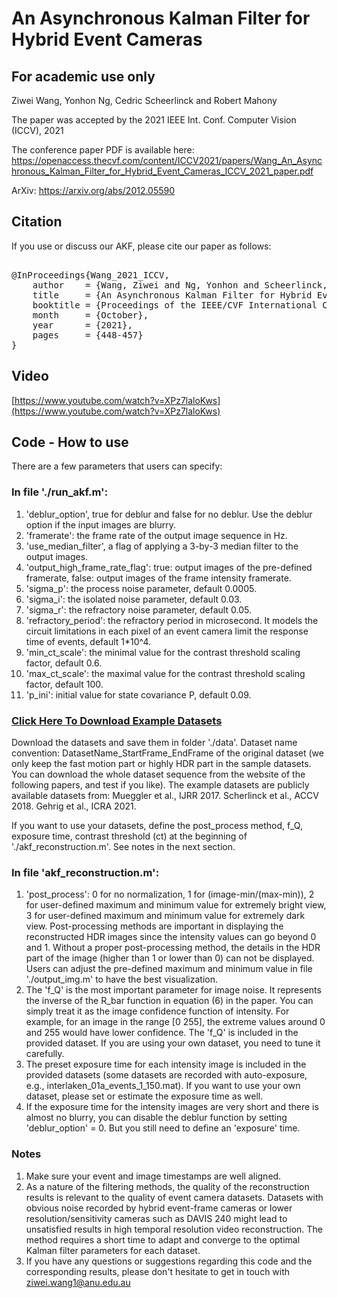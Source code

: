 # An Asynchronous Kalman Filter for Hybrid Event Cameras
## For academic use only

Ziwei Wang, Yonhon Ng, Cedric Scheerlinck and Robert Mahony

The paper was accepted by the 2021 IEEE Int. Conf. Computer Vision (ICCV), 2021

The conference paper PDF is available here:
https://openaccess.thecvf.com/content/ICCV2021/papers/Wang_An_Asynchronous_Kalman_Filter_for_Hybrid_Event_Cameras_ICCV_2021_paper.pdf

ArXiv: https://arxiv.org/abs/2012.05590
## Citation
If you use or discuss our AKF, please cite our paper as follows:
<pre>

@InProceedings{Wang_2021_ICCV,
    author    = {Wang, Ziwei and Ng, Yonhon and Scheerlinck, Cedric and Mahony, Robert},
    title     = {An Asynchronous Kalman Filter for Hybrid Event Cameras},
    booktitle = {Proceedings of the IEEE/CVF International Conference on Computer Vision (ICCV)},
    month     = {October},
    year      = {2021},
    pages     = {448-457}
}
</pre>


## Video
[https://www.youtube.com/watch?v=XPz7laloKws](https://www.youtube.com/watch?v=XPz7laloKws)


## Code - How to use


There are a few parameters that users can specify:

### In file './run_akf.m':
1.  'deblur_option', true for deblur and false for no deblur. Use the deblur option if the input images are blurry. 
2.  'framerate': the frame rate of the output image sequence in Hz.
3.  'use_median_filter', a flag of applying a 3-by-3 median filter to the output images.
4.  'output_high_frame_rate_flag': true: output images of the pre-defined framerate, false: output images of the frame intensity framerate.
5.  'sigma_p': the process noise parameter, default 0.0005.
6.  'sigma_i': the isolated noise parameter, default 0.03.
7.  'sigma_r': the refractory noise parameter, default 0.05.
8.  'refractory_period': the refractory period in microsecond. It models the circuit limitations in each pixel of an event camera limit the response time of events, default 1*10^4.
9.  'min_ct_scale': the minimal value for the contrast threshold scaling factor, default 0.6.
10. 'max_ct_scale': the maximal value for the contrast threshold scaling factor, default 100. 
11. 'p_ini': initial value for state covariance P, default 0.09. 

### [Click Here To Download Example Datasets](https://anu365-my.sharepoint.com/:f:/g/personal/u6456661_anu_edu_au/Epc5ULLIIENAsDtNYycTdp4BtfG8Sn2ImaL44h_qhvf2jw?e=aRIV29)
Download the datasets and save them in folder './data'.
Dataset name convention: DatasetName_StartFrame_EndFrame of the original dataset (we only keep the fast motion part or highly HDR part in the sample datasets. You can download the whole dataset sequence from the website of the following papers, and test if you like). The example datasets are publicly available datasets from:
Mueggler et al., IJRR 2017.
Scherlinck et al., ACCV 2018.
Gehrig et al., ICRA 2021.

If you want to use your datasets, define the post_process method, f_Q, exposure time, contrast threshold (ct) at the beginning of './akf_reconstruction.m'. See notes in the next section.

### In file 'akf_reconstruction.m':
1. 'post_process': 0 for no normalization, 1 for (image-min/(max-min)), 2 for user-defined maximum and minimum value for extremely bright view, 3 for user-defined maximum and minimum value for extremely dark view. Post-processing methods are important in displaying the reconstructed HDR images since the intensity values can go beyond 0 and 1. Without a proper post-processing method, the details in the HDR part of the image (higher than 1 or lower than 0) can not be displayed. Users can adjust the pre-defined maximum and minimum value in file './output_img.m' to have the best visualization.
2. The 'f_Q' is the most important parameter for image noise. It represents the inverse of the R_bar function in equation (6) in the paper. You can simply treat it as the image confidence function of intensity. For example, for an image in the range [0 255], the extreme values around 0 and 255 would have lower confidence. The 'f_Q' is included in the provided dataset. If you are using your own dataset, you need to tune it carefully.
3. The preset exposure time for each intensity image is included in the provided datasets (some datasets are recorded with auto-exposure, e.g., interlaken_01a_events_1_150.mat). If you want to use your own dataset, please set or estimate the exposure time as well.
4. If the exposure time for the intensity images are very short and there is almost no blurry, you can disable the deblur function by setting 'deblur_option' = 0. But you still need to define an 'exposure' time. 


### Notes
1. Make sure your event and image timestamps are well aligned.
2. As a nature of the filtering methods, the quality of the reconstruction results is relevant to the quality of event camera datasets. Datasets with obvious noise recorded by hybrid event-frame cameras or lower resolution/sensitivity cameras such as DAVIS 240 might lead to unsatisfied results in high temporal resolution video reconstruction. The method requires a short time to adapt and converge to the optimal Kalman filter parameters for each dataset.
3. If you have any questions or suggestions regarding this code and the corresponding results, please don't hesitate to get in touch with ziwei.wang1@anu.edu.au





